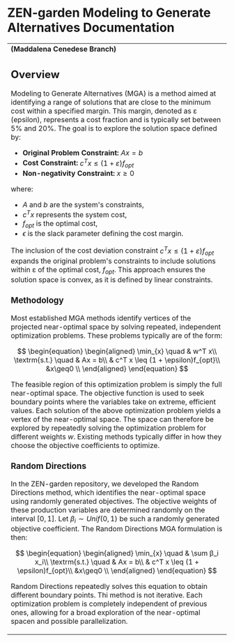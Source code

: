 # ZEN-garden Modeling to Generate Alternatives Documentation

<table><tr><td valign="center"> 
  <b> (Maddalena Cenedese Branch) </b>


## Overview

Modeling to Generate Alternatives (MGA) is a method aimed at identifying a range of solutions that are close to the minimum cost within a specified margin. This margin, denoted as ε (epsilon), represents a cost fraction and is typically set between 5% and 20%. The goal is to explore the solution space defined by:

- **Original Problem Constraint:** $Ax = b$
- **Cost Constraint:** $c^T x ≤ (1 + ε)f_{opt}$
- **Non-negativity Constraint:** $x \geq 0$

where:
- $A$ and $b$ are the system's constraints,
- $c^T x$ represents the system cost,
- $f_{opt}$ is the optimal cost,
- $\epsilon$ is the slack parameter defining the cost margin.

The inclusion of the cost deviation constraint $c^T x ≤ (1 + ε)f_{opt}$ expands the original problem's constraints to include solutions within ε of the optimal cost, $f_{opt}$. This approach ensures the solution space is convex, as it is defined by linear constraints.


### Methodology

Most established MGA methods identify vertices of the projected near-optimal space by solving repeated, independent optimization problems. These problems typically are of the form:

$$
\begin{equation}
\begin{aligned}
\min_{x} \quad & w^T x\\
\textrm{s.t.} \quad & Ax = b\\
  & c^T x \leq (1 + \epsilon)f_{opt}\\ 
  &x\geq0    \\
\end{aligned}
\end{equation}
$$

The feasible region of this optimization problem is simply the full near-optimal space. The objective function is used to seek boundary points where the variables take on extreme, efficient values. Each solution of the above optimization problem yields a vertex of the near-optimal space. The space can therefore be explored by repeatedly solving the optimization problem for different weights $w$. Existing methods typically differ in how they choose the objective coefficients to optimize.

### Random Directions

In the ZEN-garden repository, we developed the Random Directions method, which identifies the near-optimal space using randomly generated objectives. 
The objective weights of these production variables are determined randomly on the interval $[0,1]$. Let $β_i ∼ Unif(0,1)$ be such a randomly generated objective coefficient. The Random Directions MGA formulation is then:

$$
\begin{equation}
\begin{aligned}
\min_{x} \quad & \sum β_i x_i\\
\textrm{s.t.} \quad & Ax = b\\
  & c^T x \leq (1 + \epsilon)f_{opt}\\
  &x\geq0    \\
\end{aligned}
\end{equation}
$$

Random Directions repeatedly solves this equation to obtain different boundary points. Thi method is not iterative. Each optimization problem is completely independent of previous ones, allowing for a broad exploration of the near-optimal spacen and possible parallelization.